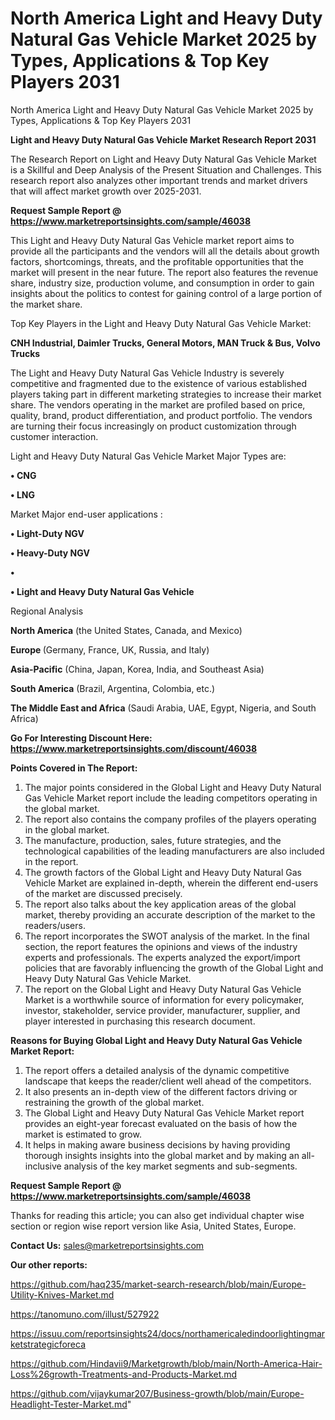 # North America Light and Heavy Duty Natural Gas Vehicle Market 2025 by Types, Applications & Top Key Players 2031
North America Light and Heavy Duty Natural Gas Vehicle Market 2025 by Types, Applications & Top Key Players 2031
 
<strong>Light and Heavy Duty Natural Gas Vehicle Market Research Report 2031</strong>

The Research Report on Light and Heavy Duty Natural Gas Vehicle Market is a Skillful and Deep Analysis of the Present Situation and Challenges. This research report also analyzes other important trends and market drivers that will affect market growth over 2025-2031.

<strong>Request Sample Report @ <a href=https://www.marketreportsinsights.com/sample/46038>https://www.marketreportsinsights.com/sample/46038</a></strong>

This Light and Heavy Duty Natural Gas Vehicle market report aims to provide all the participants and the vendors will all the details about growth factors, shortcomings, threats, and the profitable opportunities that the market will present in the near future. The report also features the revenue share, industry size, production volume, and consumption in order to gain insights about the politics to contest for gaining control of a large portion of the market share.

Top Key Players in the Light and Heavy Duty Natural Gas Vehicle Market:

<strong>CNH Industrial, Daimler Trucks, General Motors, MAN Truck & Bus, Volvo Trucks</strong>

The Light and Heavy Duty Natural Gas Vehicle Industry is severely competitive and fragmented due to the existence of various established players taking part in different marketing strategies to increase their market share. The vendors operating in the market are profiled based on price, quality, brand, product differentiation, and product portfolio. The vendors are turning their focus increasingly on product customization through customer interaction.

Light and Heavy Duty Natural Gas Vehicle Market Major Types are:

<strong>•  CNG

•  LNG</strong>

Market Major end-user applications :

<strong>•  Light-Duty NGV

•  Heavy-Duty NGV

•  

•  Light and Heavy Duty Natural Gas Vehicle</strong>

Regional Analysis

</u><strong><b>North America</b></strong> (the United States, Canada, and Mexico)

<strong><b>Europe </b></strong>(Germany, France, UK, Russia, and Italy)

<strong><b>Asia-Pacific</b></strong> (China, Japan, Korea, India, and Southeast Asia)

<strong><b>South America</b></strong> (Brazil, Argentina, Colombia, etc.)

<strong><b>The Middle East and Africa</b></strong> (Saudi Arabia, UAE, Egypt, Nigeria, and South Africa)

<strong>Go For Interesting Discount Here: <a href=https://www.marketreportsinsights.com/discount/46038>https://www.marketreportsinsights.com/discount/46038</a></strong>

<strong>Points Covered in The Report:</strong>
<ol>
  <li>The major points considered in the Global Light and Heavy Duty Natural Gas Vehicle Market report include the leading competitors operating in the global market.</li>
  <li>The report also contains the company profiles of the players operating in the global market.</li>
  <li>The manufacture, production, sales, future strategies, and the technological capabilities of the leading manufacturers are also included in the report.</li>
  <li>The growth factors of the Global Light and Heavy Duty Natural Gas Vehicle Market are explained in-depth, wherein the different end-users of the market are discussed precisely.</li>
  <li>The report also talks about the key application areas of the global market, thereby providing an accurate description of the market to the readers/users.</li>
  <li>The report incorporates the SWOT analysis of the market. In the final section, the report features the opinions and views of the industry experts and professionals. The experts analyzed the export/import policies that are favorably influencing the growth of the Global Light and Heavy Duty Natural Gas Vehicle Market.</li>
  <li>The report on the Global Light and Heavy Duty Natural Gas Vehicle Market is a worthwhile source of information for every policymaker, investor, stakeholder, service provider, manufacturer, supplier, and player interested in purchasing this research document.</li>
</ol>
<strong>Reasons for Buying Global Light and Heavy Duty Natural Gas Vehicle Market Report:</strong>

<ol>
  <li>The report offers a detailed analysis of the dynamic competitive landscape that keeps the reader/client well ahead of the competitors.</li>
  <li>It also presents an in-depth view of the different factors driving or restraining the growth of the global market.</li>
  <li>The Global Light and Heavy Duty Natural Gas Vehicle Market report provides an eight-year forecast evaluated on the basis of how the market is estimated to grow.</li>
  <li>It helps in making aware business decisions by having providing thorough insights insights into the global market and by making an all-inclusive analysis of the key market segments and sub-segments.</li>
</ol>
<strong>Request Sample Report @ <a href=https://www.marketreportsinsights.com/sample/46038>https://www.marketreportsinsights.com/sample/46038</a></strong>


Thanks for reading this article; you can also get individual chapter wise section or region wise report version like Asia, United States, Europe.

<strong>Contact Us:</strong>
sales@marketreportsinsights.com

<strong>Our other reports:</strong>

<a href=https://github.com/haq235/market-search-research/blob/main/Europe-Utility-Knives-Market.md>https://github.com/haq235/market-search-research/blob/main/Europe-Utility-Knives-Market.md</a>

<a href=https://tanomuno.com/illust/527922>https://tanomuno.com/illust/527922</a>

<a href=https://issuu.com/reportsinsights24/docs/northamericaledindoorlightingmarketstrategicforeca>https://issuu.com/reportsinsights24/docs/northamericaledindoorlightingmarketstrategicforeca</a>

<a href=https://github.com/Hindavii9/Marketgrowth/blob/main/North-America-Hair-Loss%26growth-Treatments-and-Products-Market.md>https://github.com/Hindavii9/Marketgrowth/blob/main/North-America-Hair-Loss%26growth-Treatments-and-Products-Market.md</a>

<a href=https://github.com/vijaykumar207/Business-growth/blob/main/Europe-Headlight-Tester-Market.md>https://github.com/vijaykumar207/Business-growth/blob/main/Europe-Headlight-Tester-Market.md</a>"
